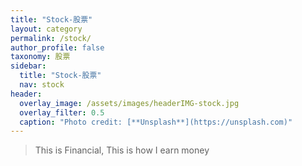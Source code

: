```yaml
---
title: "Stock-股票"
layout: category
permalink: /stock/
author_profile: false
taxonomy: 股票
sidebar:
  title: "Stock-股票"
  nav: stock
header:
  overlay_image: /assets/images/headerIMG-stock.jpg
  overlay_filter: 0.5
  caption: "Photo credit: [**Unsplash**](https://unsplash.com)"
---
```


>This is Financial, 
>This is how I earn money
<!--stackedit_data:
eyJoaXN0b3J5IjpbMTQ1MjEwODkzLDc0Mzc1NjE3NiwtNTgxNT
cyNjUzLC0xODE3ODUzNTMwXX0=
-->